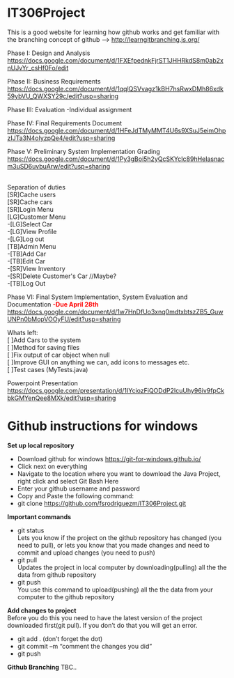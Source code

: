 # IT306Project

This is a good website for learning how github works and get familiar with the branching concept of github --> http://learngitbranching.js.org/

Phase I: Design and Analysis
https://docs.google.com/document/d/1FXEfpednkFjrST1JHHRkdS8m0ab2xnUJvYr_csHf0Fo/edit

Phase II: Business Requirements
https://docs.google.com/document/d/1qqlQSVvagz1kBH7hsRwxDMh86xdk59ybVU_QWXSY29c/edit?usp=sharing

Phase III: Evaluation
-Individual assignment

Phase IV: Final Requirements Document 
https://docs.google.com/document/d/1HFeJdTMyMMT4U6s9XSuJ5eimOhpzIJTa3N4oIyzpQe4/edit?usp=sharing

Phase V: Preliminary System Implementation Grading
https://docs.google.com/document/d/1Py3gBoi5h2yQcSKYcIc89hHeIasnacm3uSD6uvbuArw/edit?usp=sharing

</br>Separation of duties
</br>[SR]Cache users
</br>[SR]Cache cars
</br>[SR]Login Menu
</br>[LG]Customer Menu
</br>  -[LG]Select Car
</br>  -[LG]View Profile
</br>  -[LG]Log out
</br>[TB]Admin Menu
</br>  -[TB]Add Car
</br>  -[TB]Edit Car
</br>  -[SR]View Inventory
</br>  -[SR]Delete Customer's Car //Maybe?
</br>  -[TB]Log Out

Phase VI: Final System Implementation, System Evaluation and Documentation <font color=red><b>-Due April 28th</b></font>
https://docs.google.com/document/d/1w7HnDfUo3xnq0mdtxbtszZB5_GuwUNPn0bMopVOOyFU/edit?usp=sharing

Whats left:
</br>[ ]Add Cars to the system
</br>[ ]Method for saving files
</br>[ ]Fix output of car object when null
</br>[ ]Improve GUI on anything we can, add icons to messages etc.
</br>[ ]Test cases (MyTests.java)

Powerpoint Presentation
https://docs.google.com/presentation/d/1IYciozFiQODdP2IcuUhy96iv9fpCkbkGMYenQee8MXk/edit?usp=sharing



# Github instructions for windows

<b>Set up local repository</b>
- Download github for windows https://git-for-windows.github.io/
- Click next on everything
- Navigate to the location where you want to download the Java Project, right click and select Git Bash Here
- Enter your github username and password
- Copy and Paste the following command:
- git clone https://github.com/fsrodriguezm/IT306Project.git

<b>Important commands</b>
- git status
</br>Lets you know if the project on the github repository has changed (you need to pull), or lets you know that you made changes and need to commit and upload changes (you need to push)
- git pull 
</br>Updates the project in local computer by downloading(pulling) all the the data from github repository
- git push
</br>You use this command to upload(pushing) all the the data from your computer to the github repository

<b>Add changes to project</b>
</br>Before you do this you need to have the latest version of the project downloaded first(git pull). If you don’t do that you will get an error.
- git add . (don’t forget the dot)
- git commit –m “comment the changes you did”
- git push

<b>Github Branching</b>
TBC..

